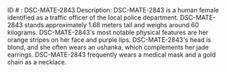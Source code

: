 ID # : DSC-MATE-2843
Description: DSC-MATE-2843 is a human female identified as a traffic officer of the local police department. DSC-MATE-2843 stands approximately 1.68 meters tall and weighs around 60 kilograms. DSC-MATE-2843's most notable physical features are her orange stripes on her face and purple lips. DSC-MATE-2843's head is blond, and she often wears an ushanka, which complements her jade earrings. DSC-MATE-2843 frequently wears a medical mask and a gold chain as a necklace.